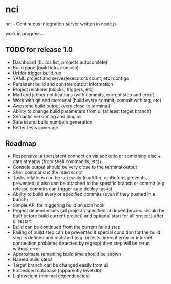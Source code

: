 # nci

nci - Continuous integration server written in node.js

work in progress...

## TODO for release 1.0

* Dashboard (builds list, projects autocomlete)
* Build page (build info, console)
* Url for trigger build run
* YAML project and server(executors count, etc) configs
* Persistent build and console output information
* Project relations (blocks, triggers, etc)
* Mail and jabber notifications (with commits, current step and error)
* Work with git and mercurial (build every commit, commit with tag, etc)
* Awesome build output (very close to terminal)
* Ability to change build parameters from ui (at least target branch)
* Semantic versioning and plugins
* Safe id and build numbers generation
* Better tests coverage

## Roadmap

* Responsive ui (persistent connection via socketio or something else +
data streams (from shell commands, etc))
* Console output should be very close to the terminal output
* Shell command is the main script
* Tasks relations can be set easily (runAfter, runBefore, prevents, prevented)
it also can be attached to the specific branch or commit (e.g. release commits
can trigger auto deploy tasks)
* Ability to build every or specified commits (even if they pushed in a bunch)
* Simple API for triggering build on scm hook
* Project dependencies (all projects specified at dependencies should be built
before build current project) and optional start for all projects after ci
restart
* Build can be continued from the current failed step
* Failing of build step can be prevented if special condition for the build step
is defined and matched (e.g. ui tests timeout error or internet connection
problems detected by regexp) then step will be rerun without error
* Approximate remaining build time should be shown
* Named build steps
* Target branch can be changed easily from ui
* Embedded database (apparently level db)
* Lightweight (minimal dependencies)
